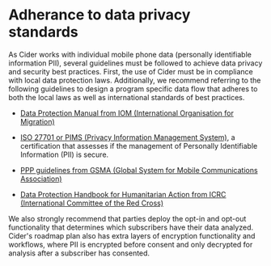 # Adherance to data privacy standards

As Cider works with  individual mobile phone data (personally identifiable information PII), several guidelines must be followed to achieve data privacy and security best practices. First, the use of Cider must be in compliance with local data protection laws. Additionally, we recommend referring to the following guidelines to design a program specific data flow that adheres to both the local laws as well as international standards of best practices.

- [Data Protection Manual from IOM (International Organisation for Migration)](https://www.google.com/url?q=https://publications.iom.int/books/iom-data-protection-manual&sa=D&source=editors&ust=1633755101445000&usg=AOvVaw14AneDHPkaqvfhGa12IaPj)

- [ISO 27701 or PIMS (Privacy Information Management System)](https://www.iso.org/obp/ui/#iso:std:iso-iec:27701:ed-1:v1:en), a certification that assesses if the management of Personally Identifiable Information (PII) is secure.

- [PPP guidelines from GSMA (Global System for Mobile Communications Association)](https://www.gsma.com/mobilefordevelopment/wp-content/uploads/2021/07/Innovative-Data-for-Urban-Planning-Opportunities-and-Challenges-Associated-with-Public-Private-Data-Partnerships-SPREADS.pdf)

- [Data Protection Handbook for Humanitarian Action from ICRC (International Committee of the Red Cross)](https://www.icrc.org/en/data-protection-humanitarian-action-handbook)

We also strongly recommend that parties deploy the opt-in and opt-out functionality that determines which subscribers have their data analyzed. Cider's roadmap plan also has extra layers of encryption functionality and workflows, where PII is encrypted before consent and only decrypted for analysis after a subscriber has consented. 
